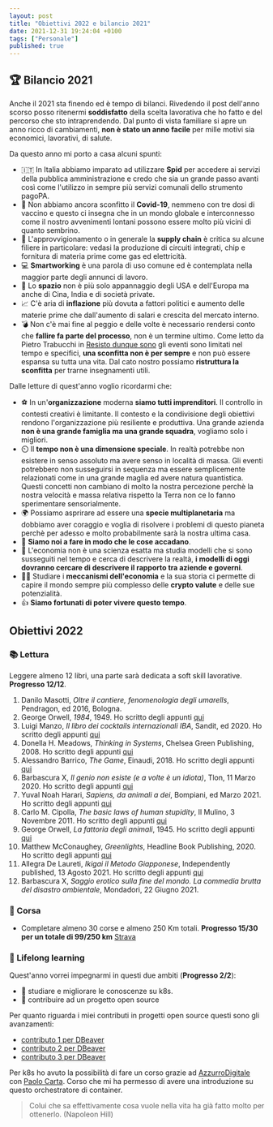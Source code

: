 ```yaml
---
layout: post
title: "Obiettivi 2022 e bilancio 2021"
date: 2021-12-31 19:24:04 +0100
tags: ["Personale"]
published: true
---
```


## :trophy: Bilancio 2021

Anche il 2021 sta finendo ed è tempo di bilanci. Rivedendo il post dell'anno scorso posso ritenermi **soddisfatto** della scelta lavorativa che ho fatto e del percorso che sto intraprendendo. Dal punto di vista familiare si apre un anno ricco di cambiamenti, **non è stato un anno facile** per mille motivi sia economici, lavorativi, di salute.

Da questo anno mi porto a casa alcuni spunti:

- 🇮🇹 In Italia abbiamo imparato ad utilizzare **Spid** per accedere ai servizi della pubblica amministrazione e credo che sia un grande passo avanti così come l'utilizzo in sempre più servizi comunali dello strumento pagoPA.
- :bug: Non abbiamo ancora sconfitto il **Covid-19**, nemmeno con tre dosi di vaccino e questo ci insegna che in un mondo globale e interconnesso come il nostro avvenimenti lontani possono essere molto più vicini di quanto sembrino.
- 🚚 L'approvvigionamento o in generale la **supply chain** è critica su alcune filiere in particolare: vedasi la produzione di circuiti integrati, chip e fornitura di materia prime come gas ed elettricità.
- 💻 **Smartworking** è una parola di uso comune ed è contemplata nella maggior parte degli annunci di lavoro.
- 🌟 Lo **spazio** non è più solo appannaggio degli USA e dell'Europa ma anche di Cina, India e di società private.
- 📈 C'è aria di **inflazione** più dovuta a fattori politici e aumento delle materie prime che dall'aumento di salari e crescita del mercato interno.
- 💣 Non c'è mai fine al peggio e delle volte è necessario rendersi conto che **fallire fa parte del processo**, non è un termine ultimo. Come letto da Pietro Trabucchi in [Resisto dunque sono](../2019-11-15-resisto-dunque-sono) gli eventi sono limitati nel tempo e specifici, **una sconfitta non è per sempre** e non può essere espansa su tutta una vita. Dal cato nostro possiamo **ristruttura la sconfitta** per trarne insegnamenti utili.

Dalle letture di quest'anno voglio ricordarmi che:

- ⚽ In un'**organizzazione** moderna **siamo tutti imprenditori**. Il controllo in contesti creativi è limitante. Il contesto e la condivisione degli obiettivi rendono l'organizzazione più resiliente e produttiva. Una grande azienda **non è una grande famiglia ma una grande squadra**, vogliamo solo i migliori.
- ⏲️ Il **tempo non è una dimensione speciale**. In realtà potrebbe non esistere in senso assoluto ma avere senso in località di massa. Gli eventi potrebbero non susseguirsi in sequenza ma essere semplicemente relazionati come in una grande maglia ed avere natura quantistica. Questi concetti non cambiano di molto la nostra percezione perchè la nostra velocità e massa relativa rispetto la Terra non ce lo fanno sperimentare sensorialmente.
- 🌍 Possiamo asprirare ad essere una **specie multiplanetaria** ma dobbiamo aver coraggio e voglia di risolvere i problemi di questo pianeta perchè per adesso e molto probabilmente sarà la nostra ultima casa.
- 🚀 **Siamo noi a fare in modo che le cose accadano**.
- :money_with_wings: L'economia non è una scienza esatta ma studia modelli che si sono susseguiti nel tempo e cerca di descrivere la realtà, **i modelli di oggi dovranno cercare di descrivere il rapporto tra aziende e governi**.
- 🧑‍🎓 Studiare i **meccanismi dell'economia** e la sua storia ci permette di capire il mondo sempre più complesso delle **crypto valute** e delle sue potenzialità.
- 👍 **Siamo fortunati di poter vivere questo tempo**.

## Obiettivi 2022

### :books: Lettura

Leggere almeno 12 libri, una parte sarà dedicata a soft skill lavorative. **Progresso 12/12**.

1. Danilo Masotti, _Oltre il cantiere, fenomenologia degli umarells_, Pendragon, ed 2016, Bologna.
2. George Orwell, _1984_, 1949. Ho scritto degli appunti [qui](../2022-01-09-1984)
3. Luigi Manzo, _Il libro dei cocktails internazionali IBA_, Sandit, ed 2020. Ho scritto degli appunti [qui](../2022-01-02-libro-dei-cocktail)
4. Donella H. Meadows, _Thinking in Systems_, Chelsea Green Publishing, 2008. Ho scritto degli appunti [qui](../2022-02-20-thinking-in-system)
5. Alessandro Barrico, _The Game_, Einaudi, 2018. Ho scritto degli appunti [qui](../2022-04-01-the-game)
6. Barbascura X, _Il genio non esiste (e a volte è un idiota)_, Tlon, 11 Marzo 2020. Ho scritto degli appunti [qui](../2022-06-01-il-genio-non-esiste)
7. Yuval Noah Harari, _Sapiens, da animali a dei_, Bompiani, ed Marzo 2021. Ho scritto degli appunti [qui](../2022-07-01-sapiens)
8. Carlo M. Cipolla, _The basic laws of human stupidity_, Il Mulino, 3 Novembre 2011. Ho scritto degli appunti [qui](../2022-09-01-laws-of-human-stupidity)
9. George Orwell, _La fattoria degli animali_, 1945. Ho scritto degli appunti [qui](../2022-10-01-la-fattoria-degli-animali)
10. Matthew McConaughey, _Greenlights_, Headline Book Publishing, 2020. Ho scritto degli appunti [qui](../2022-11-01-greenlights)
11. Allegra De Laureti, _Ikigai il Metodo Giapponese_, Independently published, 13 Agosto 2021. Ho scritto degli appunti [qui](../2022-12-01-ikigai)
12. Barbascura X, _Saggio erotico sulla fine del mondo. La commedia brutta del disastro ambientale_, Mondadori, 22 Giugno 2021.

### 🏃 Corsa

- Completare almeno 30 corse e almeno 250 Km totali. **Progresso 15/30 per un totale di 99/250 km** [Strava](https://www.strava.com/athletes/27329378/training/log?feature=public-training-log)

### :rocket: Lifelong learning

Quest'anno vorrei impegnarmi in questi due ambiti (**Progresso 2/2**):

- :space_invader: studiare e migliorare le conoscenze su k8s.
- :space_invader: contribuire ad un progetto open source

Per quanto riguarda i miei contributi in progetti open source questi sono gli avanzamenti:

- [contributo 1 per DBeaver](https://github.com/dbeaver/dbeaver/pull/15104)
- [contributo 2 per DBeaver](https://github.com/dbeaver/dbeaver/pull/15560)
- [contributo 3 per DBeaver](https://github.com/dbeaver/dbeaver/pull/16124)

Per k8s ho avuto la possibilità di fare un corso grazie ad [AzzurroDigitale](https://www.azzurrodigitale.com/) con [Paolo Carta](https://www.linkedin.com/in/paolo-carta/). Corso che mi ha permesso di avere una introduzione su questo orchestratore di container.

> Colui che sa effettivamente cosa vuole nella vita ha già fatto molto per ottenerlo. (Napoleon Hill)
